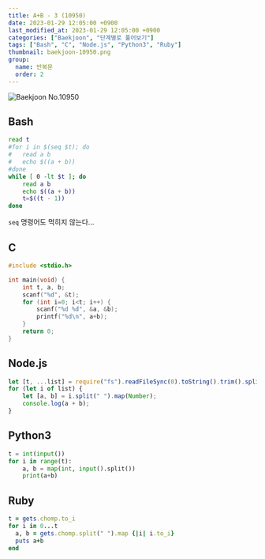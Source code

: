 ```yaml
---
title: A+B - 3 (10950)
date: 2023-01-29 12:05:00 +0900
last_modified_at: 2023-01-29 12:05:00 +0900
categories: ["Baekjoon", "단계별로 풀어보기"]
tags: ["Bash", "C", "Node.js", "Python3", "Ruby"]
thumbnail: baekjoon-10950.png
group:
  name: 반복문
  order: 2
---
```


![Baekjoon No.10950](baekjoon-10950.png)

## Bash
```bash
read t
#for i in $(seq $t); do
#	read a b
#	echo $((a + b))
#done
while [ 0 -lt $t ]; do
	read a b
	echo $((a + b))
	t=$((t - 1))
done
```
`seq` 명령어도 먹히지 않는다...

## C
```c
#include <stdio.h>

int main(void) {
	int t, a, b;
	scanf("%d", &t);
	for (int i=0; i<t; i++) {
		scanf("%d %d", &a, &b);
		printf("%d\n", a+b);
	}
	return 0;
}
```

## Node.js
```javascript
let [t, ...list] = require("fs").readFileSync(0).toString().trim().split("\n");
for (let i of list) {
	let [a, b] = i.split(" ").map(Number);
	console.log(a + b);
}
```

## Python3
```python
t = int(input())
for i in range(t):
    a, b = map(int, input().split())
    print(a+b)
```

## Ruby
```ruby
t = gets.chomp.to_i
for i in 0...t
  a, b = gets.chomp.split(" ").map {|i| i.to_i}
  puts a+b
end
```
